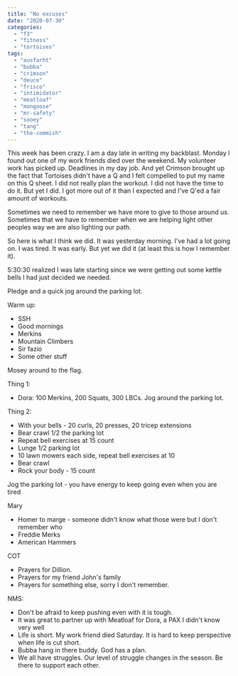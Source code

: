 ```yaml
---
title: "No excuses"
date: "2020-07-30"
categories: 
  - "f3"
  - "fitness"
  - "tortoises"
tags: 
  - "ausfarht"
  - "bubba"
  - "crimson"
  - "deuce"
  - "frisco"
  - "intimidator"
  - "meatloaf"
  - "mongoose"
  - "mr-safety"
  - "sooey"
  - "tang"
  - "the-commish"
---
```


This week has been crazy. I am a day late in writing my backblast. Monday I found out one of my work friends died over the weekend. My volunteer work has picked up. Deadlines in my day job. And yet Crimson brought up the fact that Tortoises didn't have a Q and I felt compelled to put my name on this Q sheet. I did not really plan the workout. I did not have the time to do it. But yet I did. I got more out of it than I expected and I've Q'ed a fair amount of workouts.

Sometimes we need to remember we have more to give to those around us. Sometimes that we have to remember when we are helping light other peoples way we are also lighting our path.

So here is what I think we did. It was yesterday morning. I've had a lot going on. I was tired. It was early. But yet we did it (at least this is how I remember it).

5:30:30 realized I was late starting since we were getting out some kettle bells I had just decided we needed.

Pledge and a quick jog around the parking lot.

Warm up:

- SSH
- Good mornings
- Merkins
- Mountain Climbers
- Sir fazio
- Some other stuff

Mosey around to the flag.

Thing 1:

- Dora: 100 Merkins, 200 Squats, 300 LBCs. Jog around the parking lot.

Thing 2:

- With your bells - 20 curls, 20 presses, 20 tricep extensions
- Bear crawl 1/2 the parking lot
- Repeat bell exercises at 15 count
- Lunge 1/2 parking lot
- 10 lawn mowers each side, repeat bell exercises at 10
- Bear crawl
- Rock your body - 15 count

Jog the parking lot - you have energy to keep going even when you are tired

Mary

- Homer to marge - someone didn't know what those were but I don't remember who
- Freddie Merks
- American Hammers

COT

- Prayers for Dillion.
- Prayers for my friend John's family
- Prayers for something else, sorry I don't remember.

NMS:

- Don't be afraid to keep pushing even with it is tough.
- It was great to partner up with Meatloaf for Dora, a PAX I didn't know very well
- Life is short. My work friend died Saturday. It is hard to keep perspective when life is cut short.
- Bubba hang in there buddy. God has a plan.
- We all have struggles. Our level of struggle changes in the season. Be there to support each other.
